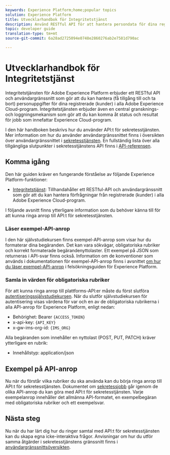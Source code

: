 ```yaml
---
keywords: Experience Platform;home;popular topics
solution: Experience Platform
title: Utvecklarhandbok för Integritetstjänst
description: Använd RESTful API för att hantera persondata för dina registrerade i alla Adobe Experience Cloud-program
topic: developer guide
translation-type: tm+mt
source-git-commit: 6a28ad2725094e0748e2860276ab2e7581d790ac

---
```



# Utvecklarhandbok för Integritetstjänst

Integritetstjänsten för Adobe Experience Platform erbjuder ett RESTful API och användargränssnitt som gör att du kan hantera (få tillgång till och ta bort) personuppgifter för dina registrerade (kunder) i alla Adobe Experience Cloud-program. Integritetstjänsten erbjuder även en central gransknings- och loggningsmekanism som gör att du kan komma åt status och resultat för jobb som innefattar Experience Cloud-program.

I den här handboken beskrivs hur du använder API:t för sekretesstjänsten. Mer information om hur du använder användargränssnittet finns i översikten över användargränssnittet i [sekretesstjänsten](../ui/overview.md). En fullständig lista över alla tillgängliga slutpunkter i sekretesstjänstens API finns i [API-referensen](https://www.adobe.io/apis/experiencecloud/gdpr/api-reference.html).

## Komma igång

Den här guiden kräver en fungerande förståelse av följande Experience Platform-funktioner:

* [Integritetstjänst](../home.md): Tillhandahåller ett RESTful-API och användargränssnitt som gör att du kan hantera förfrågningar från registrerade (kunder) i alla Adobe Experience Cloud-program.

I följande avsnitt finns ytterligare information som du behöver känna till för att kunna ringa anrop till API:t för sekretesstjänsten.

### Läser exempel-API-anrop

I den här självstudiekursen finns exempel-API-anrop som visar hur du formaterar dina begäranden. Det kan vara sökvägar, obligatoriska rubriker och korrekt formaterade begärandenyttolaster. Ett exempel på JSON som returneras i API-svar finns också. Information om de konventioner som används i dokumentationen för exempel-API-anrop finns i avsnittet [om hur du läser exempel-API-anrop](https://www.adobe.io/apis/experienceplatform/home/services/troubleshooting.html#!api-specification/markdown/narrative/technical_overview/platform_faq_and_troubleshooting/platform_faq_and_troubleshooting.md) i felsökningsguiden för Experience Platform.

### Samla in värden för obligatoriska rubriker

För att kunna ringa anrop till plattforms-API:er måste du först slutföra [autentiseringssjälvstudiekursen](https://www.adobe.io/apis/experienceplatform/home/tutorials/alltutorials.html#!api-specification/markdown/narrative/tutorials/authenticate_to_acp_tutorial/authenticate_to_acp_tutorial.md). När du slutför självstudiekursen för autentisering visas värdena för var och en av de obligatoriska rubrikerna i alla API-anrop för Experience Platform, enligt nedan:

* Behörighet: Bearer `{ACCESS_TOKEN}`
* x-api-key: `{API_KEY}`
* x-gw-ims-org-id: `{IMS_ORG}`

Alla begäranden som innehåller en nyttolast (POST, PUT, PATCH) kräver ytterligare en rubrik:

* Innehållstyp: application/json

## Exempel på API-anrop

Nu när du förstår vilka rubriker du ska använda kan du börja ringa anrop till API:t för sekretesstjänsten. Dokumentet om [sekretessjobb](privacy-jobs.md) går igenom de olika API-anrop du kan göra med API:t för sekretesstjänsten. Varje exempelanrop innehåller det allmänna API-formatet, en exempelbegäran med obligatoriska rubriker och ett exempelsvar.

## Nästa steg

Nu när du har lärt dig hur du ringer samtal med API:t för sekretesstjänsten kan du skapa egna icke-interaktiva frågor. Anvisningar om hur du utför samma åtgärder i sekretesstjänstens gränssnitt finns i [användargränssnittsöversikten](../ui/overview.md).
